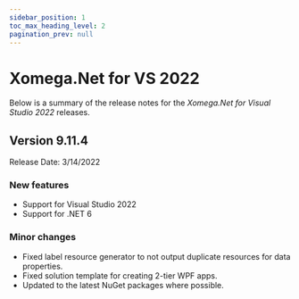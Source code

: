 ```yaml
---
sidebar_position: 1
toc_max_heading_level: 2
pagination_prev: null
---
```


# Xomega.Net for VS 2022

Below is a summary of the release notes for the *Xomega.Net for Visual Studio 2022* releases.

## Version 9.11.4

Release Date: 3/14/2022

### New features
- Support for Visual Studio 2022
- Support for .NET 6

### Minor changes
- Fixed label resource generator to not output duplicate resources for data properties.
- Fixed solution template for creating 2-tier WPF apps.
- Updated to the latest NuGet packages where possible.
